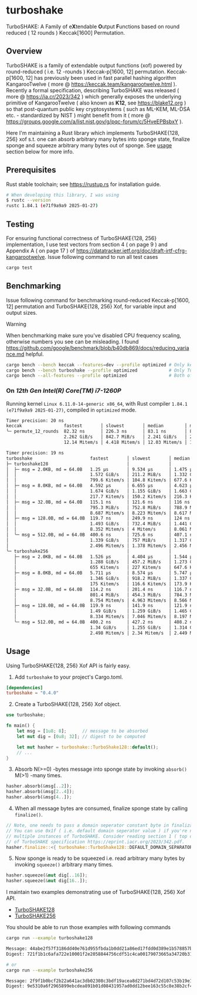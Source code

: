 # turboshake
TurboSHAKE: A Family of e**X**tendable **O**utput **F**unctions based on round reduced ( 12 rounds ) Keccak[1600] Permutation.

## Overview
TurboSHAKE is a family of extendable output functions (xof) powered by round-reduced ( i.e. 12 -rounds ) Keccak-p[1600, 12] permutation. Keccak-p[1600, 12] has previously been used in fast parallel hashing algorithm KangarooTwelve ( more @ https://keccak.team/kangarootwelve.html ). Recently a formal specification, describing TurboSHAKE was released ( more @ https://ia.cr/2023/342 ) which generally exposes the underlying primitive of KangarooTwelve ( also known as **K12**, see https://blake12.org ) so that post-quantum public key cryptosystems ( such as ML-KEM, ML-DSA etc. - standardized by NIST ) might benefit from it ( more @ https://groups.google.com/a/list.nist.gov/g/pqc-forum/c/5HveEPBsbxY ).

Here I'm maintaining a Rust library which implements TurboSHAKE{128, 256} xof s.t. one can absorb arbitrary many bytes into sponge state, finalize sponge and squeeze arbitrary many bytes out of sponge. See [usage](#usage) section below for more info.

## Prerequisites
Rust stable toolchain; see https://rustup.rs for installation guide.

```bash
# When developing this library, I was using
$ rustc --version
rustc 1.84.1 (e71f9a9a9 2025-01-27)
```

## Testing
For ensuring functional correctness of TurboSHAKE{128, 256} implementation, I use test vectors from section 4 ( on page 9 ) and Appendix A ( on page 17 ) of https://datatracker.ietf.org/doc/draft-irtf-cfrg-kangarootwelve. Issue following command to run all test cases

```bash
cargo test
```

## Benchmarking
Issue following command for benchmarking round-reduced Keccak-p[1600, 12] permutation and TurboSHAKE{128, 256} Xof, for variable input and output sizes.

> [!WARNING]
> When benchmarking make sure you've disabled CPU frequency scaling, otherwise numbers you see can be misleading. I found https://github.com/google/benchmark/blob/b40db869/docs/reducing_variance.md helpful.

```bash
cargo bench --bench keccak --features=dev --profile optimized # Only keccak permutation
cargo bench --bench turboshake --profile optimized            # Only TurboSHAKE{128, 256} Xof
cargo bench --all-features --profile optimized                # Both of above
```

### On *12th Gen Intel(R) Core(TM) i7-1260P*
Running kernel `Linux 6.11.0-14-generic x86_64`, with Rust compiler `1.84.1 (e71f9a9a9 2025-01-27)`, compiled in `optimized` mode.

```bash
Timer precision: 20 ns
keccak                fastest       │ slowest       │ median        │ mean          │ samples │ iters
╰─ permute_12_rounds  82.32 ns      │ 226.3 ns      │ 83.1 ns       │ 88.24 ns      │ 100     │ 3200
                      2.262 GiB/s   │ 842.7 MiB/s   │ 2.241 GiB/s   │ 2.11 GiB/s    │         │
                      12.14 Mitem/s │ 4.418 Mitem/s │ 12.03 Mitem/s │ 11.33 Mitem/s │         │

Timer precision: 19 ns
turboshake                      fastest       │ slowest       │ median        │ mean          │ samples │ iters
├─ turboshake128                              │               │               │               │         │
│  ├─ msg = 2.0KB, md = 64.0B   1.25 µs       │ 9.534 µs      │ 1.475 µs      │ 1.547 µs      │ 100     │ 100
│  │                            1.572 GiB/s   │ 211.2 MiB/s   │ 1.332 GiB/s   │ 1.27 GiB/s    │         │
│  │                            799.6 Kitem/s │ 104.8 Kitem/s │ 677.6 Kitem/s │ 646.1 Kitem/s │         │
│  ├─ msg = 8.0KB, md = 64.0B   4.592 µs      │ 6.655 µs      │ 4.623 µs      │ 4.644 µs      │ 100     │ 100
│  │                            1.674 GiB/s   │ 1.155 GiB/s   │ 1.663 GiB/s   │ 1.655 GiB/s   │         │
│  │                            217.7 Kitem/s │ 150.2 Kitem/s │ 216.3 Kitem/s │ 215.3 Kitem/s │         │
│  ├─ msg = 32.0B, md = 64.0B   115.1 ns      │ 121.6 ns      │ 116 ns        │ 116.1 ns      │ 100     │ 1600
│  │                            795.3 MiB/s   │ 752.8 MiB/s   │ 788.9 MiB/s   │ 788.4 MiB/s   │         │
│  │                            8.687 Mitem/s │ 8.223 Mitem/s │ 8.617 Mitem/s │ 8.612 Mitem/s │         │
│  ├─ msg = 128.0B, md = 64.0B  119.7 ns      │ 249.9 ns      │ 124 ns        │ 131.8 ns      │ 100     │ 1600
│  │                            1.493 GiB/s   │ 732.4 MiB/s   │ 1.441 GiB/s   │ 1.356 GiB/s   │         │
│  │                            8.352 Mitem/s │ 4 Mitem/s     │ 8.061 Mitem/s │ 7.584 Mitem/s │         │
│  ╰─ msg = 512.0B, md = 64.0B  400.6 ns      │ 725.6 ns      │ 407.1 ns      │ 423.9 ns      │ 100     │ 400
│                               1.339 GiB/s   │ 757 MiB/s     │ 1.317 GiB/s   │ 1.265 GiB/s   │         │
│                               2.496 Mitem/s │ 1.378 Mitem/s │ 2.456 Mitem/s │ 2.358 Mitem/s │         │
╰─ turboshake256                              │               │               │               │         │
   ├─ msg = 2.0KB, md = 64.0B   1.526 µs      │ 4.404 µs      │ 1.544 µs      │ 1.574 µs      │ 100     │ 100
   │                            1.288 GiB/s   │ 457.2 MiB/s   │ 1.273 GiB/s   │ 1.248 GiB/s   │         │
   │                            655 Kitem/s   │ 227 Kitem/s   │ 647.6 Kitem/s │ 634.9 Kitem/s │         │
   ├─ msg = 8.0KB, md = 64.0B   5.711 µs      │ 8.574 µs      │ 5.747 µs      │ 5.922 µs      │ 100     │ 100
   │                            1.346 GiB/s   │ 918.2 MiB/s   │ 1.337 GiB/s   │ 1.298 GiB/s   │         │
   │                            175 Kitem/s   │ 116.6 Kitem/s │ 173.9 Kitem/s │ 168.8 Kitem/s │         │
   ├─ msg = 32.0B, md = 64.0B   114.2 ns      │ 201.4 ns      │ 116.7 ns      │ 125.1 ns      │ 100     │ 1600
   │                            801.4 MiB/s   │ 454.3 MiB/s   │ 784.3 MiB/s   │ 731.5 MiB/s   │         │
   │                            8.754 Mitem/s │ 4.963 Mitem/s │ 8.566 Mitem/s │ 7.99 Mitem/s  │         │
   ├─ msg = 128.0B, md = 64.0B  119.9 ns      │ 141.9 ns      │ 121.9 ns      │ 122.3 ns      │ 100     │ 1600
   │                            1.49 GiB/s    │ 1.259 GiB/s   │ 1.465 GiB/s   │ 1.461 GiB/s   │         │
   │                            8.334 Mitem/s │ 7.046 Mitem/s │ 8.197 Mitem/s │ 8.172 Mitem/s │         │
   ╰─ msg = 512.0B, md = 64.0B  400.2 ns      │ 427.2 ns      │ 408.2 ns      │ 407.4 ns      │ 100     │ 800
                                1.34 GiB/s    │ 1.255 GiB/s   │ 1.314 GiB/s   │ 1.316 GiB/s   │         │
                                2.498 Mitem/s │ 2.34 Mitem/s  │ 2.449 Mitem/s │ 2.454 Mitem/s │         │
```

## Usage
Using TurboSHAKE{128, 256} Xof API is fairly easy.

1) Add `turboshake` to your project's Cargo.toml.

```toml
[dependencies]
turboshake = "0.4.0"
```

2) Create a TurboSHAKE{128, 256} Xof object.

```rust
use turboshake;

fn main() {
    let msg = [1u8; 8];      // message to be absorbed
    let mut dig = [0u8; 32]; // digest to be computed

    let mut hasher = turboshake::TurboShake128::default();
    // ...
}
```

3) Absorb N(>=0) -bytes message into sponge state by invoking `absorb()` M(>1) -many times.

```rust
hasher.absorb(&msg[..2]);
hasher.absorb(&msg[2..4]);
hasher.absorb(&msg[4..]);
```

4) When all message bytes are consumed, finalize sponge state by calling `finalize()`.

```rust
// Note, one needs to pass a domain seperator constant byte in finalization step.
// You can use 0x1f ( i.e. default domain seperator value ) if you're not using
// multiple instances of TurboSHAKE. Consider reading section 1 ( top of page 2 )
// of TurboSHAKE specification https://eprint.iacr.org/2023/342.pdf.
hasher.finalize::<{ turboshake::TurboShake128::DEFAULT_DOMAIN_SEPARATOR }>();
```

5) Now sponge is ready to be squeezed i.e. read arbitrary many bytes by invoking `squeeze()` arbitrary many times.

```rust
hasher.squeeze(&mut dig[..16]);
hasher.squeeze(&mut dig[16..]);
```

I maintain two examples demonstrating use of TurboSHAKE{128, 256} Xof API.

- [TurboSHAKE128](./examples/turboshake128.rs)
- [TurboSHAKE256](./examples/turboshake256.rs)

You should be able to run those examples with following commands

```bash
cargo run --example turboshake128

Message: 44abe2f57f3186dd40e761d955fbda1b0dd21a86ed17fdd0d389e1b578857b09a0ef1236ef02cefd6f7d7e7a23e1d200066361de50315655b614ef5f7f72f1e6
Digest: 721f1b1c6afa722e10001f2e2058844756cdf51c4ca00179073665a34720b317

# or
cargo run --example turboshake256

Message: 2f9f1b0bcf2b22a641ac3db02308c3bdf19acea8d271bd4d72d107c53b19e145fa520ffe15cdba0236131071b0d4f84cb57b2842220f5d13ff0393cb1c37d679
Digest: 9e5310a6f2965899ebcdea891b01d08431957ad0dd12bee163c55c8e38b2cf4c
```
